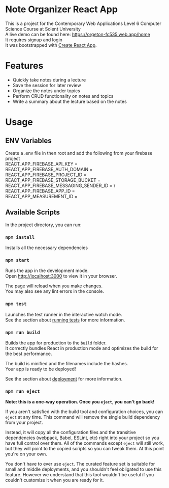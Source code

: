 # Note Organizer React App
This is a project for the Contemporary Web Applications Level 6 Computer Science Course at Solent University\
A live demo can be found here: https://orgeton-fc535.web.app/home \
It requires signup and login\
It was bootstrapped with [Create React App](https://github.com/facebook/create-react-app).

# Features
- Quickly take notes during a lecture
- Save the session for later review
- Organize the notes under topics
- Perform CRUD functionality on notes and topics
- Write a summary about the lecture based on the notes

# Usage

## ENV Variables
Create a .env file in then root and add the following from your firebase project\
REACT_APP_FIREBASE_API_KEY = \
REACT_APP_FIREBASE_AUTH_DOMAIN = \
REACT_APP_FIREBASE_PROJECT_ID = \
REACT_APP_FIREBASE_STORAGE_BUCKET =\
REACT_APP_FIREBASE_MESSAGING_SENDER_ID = \ 
REACT_APP_FIREBASE_APP_ID = \
REACT_APP_MEASUREMENT_ID = 


## Available Scripts

In the project directory, you can run:

### `npm install`

Installs all the necessary dependencies

### `npm start`

Runs the app in the development mode.\
Open [http://localhost:3000](http://localhost:3000) to view it in your browser.

The page will reload when you make changes.\
You may also see any lint errors in the console.

### `npm test`

Launches the test runner in the interactive watch mode.\
See the section about [running tests](https://facebook.github.io/create-react-app/docs/running-tests) for more information.

### `npm run build`

Builds the app for production to the `build` folder.\
It correctly bundles React in production mode and optimizes the build for the best performance.

The build is minified and the filenames include the hashes.\
Your app is ready to be deployed!

See the section about [deployment](https://facebook.github.io/create-react-app/docs/deployment) for more information.

### `npm run eject`

**Note: this is a one-way operation. Once you `eject`, you can't go back!**

If you aren't satisfied with the build tool and configuration choices, you can `eject` at any time. This command will remove the single build dependency from your project.

Instead, it will copy all the configuration files and the transitive dependencies (webpack, Babel, ESLint, etc) right into your project so you have full control over them. All of the commands except `eject` will still work, but they will point to the copied scripts so you can tweak them. At this point you're on your own.

You don't have to ever use `eject`. The curated feature set is suitable for small and middle deployments, and you shouldn't feel obligated to use this feature. However we understand that this tool wouldn't be useful if you couldn't customize it when you are ready for it.




